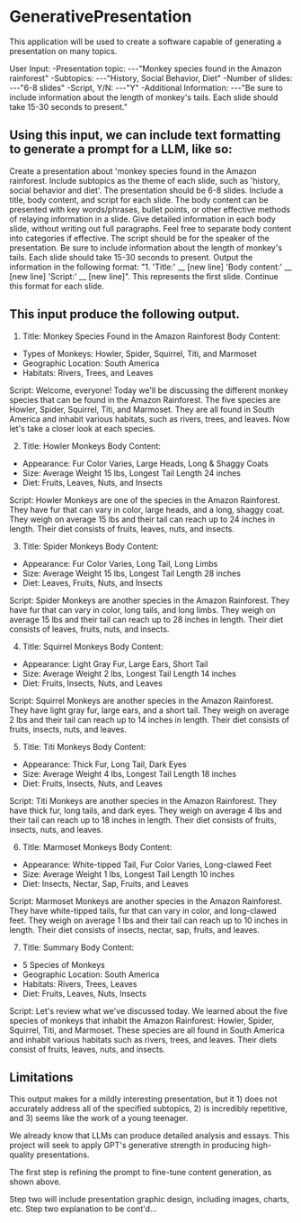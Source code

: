 # GenerativePresentation
This application will be used to create a software capable of generating a presentation on many topics.

User Input:
-Presentation topic:
---"Monkey species found in the Amazon rainforest"
-Subtopics:
---"History, Social Behavior, Diet"
-Number of slides:
---"6-8 slides"
-Script, Y/N:
---"Y"
-Additional Information:
---"Be sure to include information about the length of monkey's tails.  Each slide should take 15-30 seconds to present."

## Using this input, we can include text formatting to generate a prompt for a LLM, like so:

Create a presentation about 'monkey species found in the Amazon rainforest. Include subtopics as the theme of each slide, such as 'history, social behavior and diet'. The presentation should be 6-8 slides. Include a title, body content, and script for each slide.  The body content can be presented with key words/phrases, bullet points, or other effective methods of relaying information in a slide.  Give detailed information in each body slide, without writing out full paragraphs. Feel free to separate body content into categories if effective.  The script should be for the speaker of the presentation. Be sure to include information about the length of monkey's tails. Each slide should take 15-30 seconds to present.  Output the information in the following format: "1. 'Title:' __ [new line] 'Body content:' __ [new line] 'Script:' __ [new line]". This represents the first slide.  Continue this format for each slide.


## This input produce the following output.

1. Title: Monkey Species Found in the Amazon Rainforest
Body Content: 
- Types of Monkeys: Howler, Spider, Squirrel, Titi, and Marmoset
- Geographic Location: South America
- Habitats: Rivers, Trees, and Leaves

Script: Welcome, everyone! Today we'll be discussing the different monkey species that can be found in the Amazon Rainforest. The five species are Howler, Spider, Squirrel, Titi, and Marmoset. They are all found in South America and inhabit various habitats, such as rivers, trees, and leaves. Now let's take a closer look at each species.

2. Title: Howler Monkeys
Body Content: 
- Appearance: Fur Color Varies, Large Heads, Long & Shaggy Coats
- Size: Average Weight 15 lbs, Longest Tail Length 24 inches
- Diet: Fruits, Leaves, Nuts, and Insects

Script: Howler Monkeys are one of the species in the Amazon Rainforest. They have fur that can vary in color, large heads, and a long, shaggy coat. They weigh on average 15 lbs and their tail can reach up to 24 inches in length. Their diet consists of fruits, leaves, nuts, and insects.

3. Title: Spider Monkeys
Body Content: 
- Appearance: Fur Color Varies, Long Tail, Long Limbs
- Size: Average Weight 15 lbs, Longest Tail Length 28 inches
- Diet: Leaves, Fruits, Nuts, and Insects

Script: Spider Monkeys are another species in the Amazon Rainforest. They have fur that can vary in color, long tails, and long limbs. They weigh on average 15 lbs and their tail can reach up to 28 inches in length. Their diet consists of leaves, fruits, nuts, and insects.

4. Title: Squirrel Monkeys
Body Content: 
- Appearance: Light Gray Fur, Large Ears, Short Tail
- Size: Average Weight 2 lbs, Longest Tail Length 14 inches
- Diet: Fruits, Insects, Nuts, and Leaves

Script: Squirrel Monkeys are another species in the Amazon Rainforest. They have light gray fur, large ears, and a short tail. They weigh on average 2 lbs and their tail can reach up to 14 inches in length. Their diet consists of fruits, insects, nuts, and leaves.

5. Title: Titi Monkeys
Body Content: 
- Appearance: Thick Fur, Long Tail, Dark Eyes
- Size: Average Weight 4 lbs, Longest Tail Length 18 inches
- Diet: Fruits, Insects, Nuts, and Leaves

Script: Titi Monkeys are another species in the Amazon Rainforest. They have thick fur, long tails, and dark eyes. They weigh on average 4 lbs and their tail can reach up to 18 inches in length. Their diet consists of fruits, insects, nuts, and leaves.

6. Title: Marmoset Monkeys
Body Content: 
- Appearance: White-tipped Tail, Fur Color Varies, Long-clawed Feet
- Size: Average Weight 1 lbs, Longest Tail Length 10 inches
- Diet: Insects, Nectar, Sap, Fruits, and Leaves

Script: Marmoset Monkeys are another species in the Amazon Rainforest. They have white-tipped tails, fur that can vary in color, and long-clawed feet. They weigh on average 1 lbs and their tail can reach up to 10 inches in length. Their diet consists of insects, nectar, sap, fruits, and leaves. 

7. Title: Summary
Body Content: 
- 5 Species of Monkeys 
- Geographic Location: South America
- Habitats: Rivers, Trees, Leaves 
- Diet: Fruits, Leaves, Nuts, Insects

Script: Let's review what we've discussed today. We learned about the five species of monkeys that inhabit the Amazon Rainforest: Howler, Spider, Squirrel, Titi, and Marmoset. These species are all found in South America and inhabit various habitats such as rivers, trees, and leaves. Their diets consist of fruits, leaves, nuts, and insects.

## Limitations

This output makes for a mildly interesting presentation, but it 1) does not accurately address all of the specified subtopics, 2) is incredibly repetitive, and 3) seems like the work of a young teenager.

We already know that LLMs can produce detailed analysis and essays.  This project will seek to apply GPT's generative strength in producing high-quality presentations. 

The first step is refining the prompt to fine-tune content generation, as shown above.

Step two will include presentation graphic design, including images, charts, etc.  Step two explanation to be cont'd...
